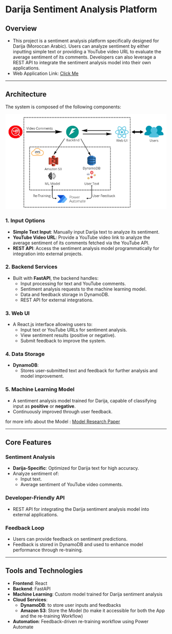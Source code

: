 # Darija Sentiment Analysis Platform

## Overview


- This project is a sentiment analysis platform specifically designed for Darija (Moroccan Arabic). Users can analyze sentiment by either inputting simple text or providing a YouTube video URL to evaluate the average sentiment of its comments. Developers can also leverage a REST API to integrate the sentiment analysis model into their own applications.
- Web Application Link: [Click Me](https://blabla-bdarija.vercel.app)

---

## Architecture

The system is composed of the following components:

![Alt Text](./Documents/architecture.png)

### **1. Input Options**

- **Simple Text Input**: Manually input Darija text to analyze its sentiment.
- **YouTube Video URL**: Provide a YouTube video link to analyze the average sentiment of its comments fetched via the YouTube API.
- **REST API**: Access the sentiment analysis model programmatically for integration into external projects.

### **2. Backend Services**

- Built with **FastAPI**, the backend handles:
  - Input processing for text and YouTube comments.
  - Sentiment analysis requests to the machine learning model.
  - Data and feedback storage in DynamoDB.
  - REST API for external integrations.

### **3. Web UI**

- A React.js interface allowing users to:
  - Input text or YouTube URLs for sentiment analysis.
  - View sentiment results (positive or negative).
  - Submit feedback to improve the system.

### **4. Data Storage**

- **DynamoDB**:
  - Stores user-submitted text and feedback for further analysis and model improvement.

### **5. Machine Learning Model**

- A sentiment analysis model trained for Darija, capable of classifying input as **positive** or **negative**.
- Continuously improved through user feedback.

for  more info about the Model : [Model Research Paper](./Documents/Research-Paper.pdf)

---


## Core Features

### **Sentiment Analysis**

- **Darija-Specific**: Optimized for Darija text for high accuracy.
- Analyze sentiment of:
  - Input text.
  - Average sentiment of YouTube video comments.

### **Developer-Friendly API**

- REST API for integrating the Darija sentiment analysis model into external applications.

### **Feedback Loop**

- Users can provide feedback on sentiment predictions.
- Feedback is stored in DynamoDB and used to enhance model performance through re-training.

---

## Tools and Technologies

- **Frontend**: React
- **Backend**: FastAPI
- **Machine Learning**: Custom model trained for Darija sentiment analysis
- **Cloud Services**:
  - **DynamoDB**: to store user inputs and feedbacks
  - **Amazon S3**: Store the Model (to make it accessible for both the App and the re-training Workflow)
- **Automation**: Feedback-driven re-training workflow using Power Automate
